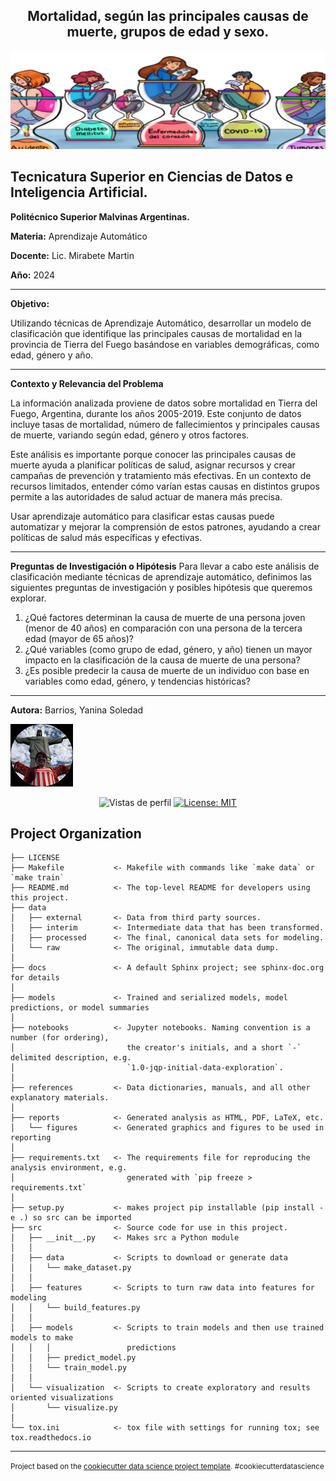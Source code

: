<div align="center">
  <h2 align="center">
   Mortalidad, según las principales causas de muerte, grupos de edad y sexo.     
    
  </h2>
</div>

![Mortalidad](https://github.com/Yansol23/Mortalidad_Segun_las_Principales_Causas_de_Muerte-Grupos_de_Edad_y_Sexo/blob/main/reports/figures/Mortalidad.png)


## Tecnicatura Superior en Ciencias de Datos e Inteligencia Artificial.

**Politécnico Superior Malvinas Argentinas.**

**Materia:** Aprendizaje Automático

**Docente:** Lic. Mirabete Martin

**Año:** 2024
*****************************************************************************

**Objetivo:**

Utilizando técnicas de Aprendizaje Automático, desarrollar un modelo de clasificación que identifique las principales causas de mortalidad en la provincia de Tierra del Fuego basándose en variables demográficas, como edad, género y año.
******************************************************************************
**Contexto y Relevancia del Problema**

La información analizada proviene de datos sobre mortalidad en Tierra del Fuego, Argentina, durante los años 2005-2019. Este conjunto de datos incluye tasas de mortalidad, número de fallecimientos y principales causas de muerte, variando según edad, género y otros factores.

Este análisis es importante porque conocer las principales causas de muerte ayuda a planificar políticas de salud, asignar recursos y crear campañas de prevención y tratamiento más efectivas. En un contexto de recursos limitados, entender cómo varían estas causas en distintos grupos permite a las autoridades de salud actuar de manera más precisa.

Usar aprendizaje automático para clasificar estas causas puede automatizar y mejorar la comprensión de estos patrones, ayudando a crear políticas de salud más específicas y efectivas.
*****************************************************************************
**Preguntas de Investigación o Hipótesis**
Para llevar a cabo este análisis de clasificación mediante técnicas de aprendizaje automático, definimos las siguientes preguntas de investigación y posibles hipótesis que queremos explorar.
   1. ¿Qué factores determinan la causa de muerte de una persona joven (menor de 40 años) en comparación con una persona de la tercera edad (mayor de 65 años)?
   2. ¿Qué variables (como grupo de edad, género, y año) tienen un mayor impacto en la clasificación de la causa de muerte de una persona?
   3. ¿Es posible predecir la causa de muerte de un individuo con base en variables como edad, género, y tendencias históricas?

*****************************************************************************
**Autora:** Barrios, Yanina Soledad

![Perfil](https://github.com/Yansol23/Mortalidad_Segun_las_Principales_Causas_de_Muerte-Grupos_de_Edad_y_Sexo/blob/main/reports/figures/Autora.png)


<p align="center">
  <img src="https://komarev.com/ghpvc/?username=edfedo" alt="Vistas de perfil" />
  <a href="https://opensource.org/licenses/MIT">
    <img src="https://img.shields.io/badge/License-MIT-yellow.svg" alt="License: MIT" />
  </a>
</p>




Project Organization
------------

    ├── LICENSE
    ├── Makefile           <- Makefile with commands like `make data` or `make train`
    ├── README.md          <- The top-level README for developers using this project.
    ├── data
    │   ├── external       <- Data from third party sources.
    │   ├── interim        <- Intermediate data that has been transformed.
    │   ├── processed      <- The final, canonical data sets for modeling.
    │   └── raw            <- The original, immutable data dump.
    │
    ├── docs               <- A default Sphinx project; see sphinx-doc.org for details
    │
    ├── models             <- Trained and serialized models, model predictions, or model summaries
    │
    ├── notebooks          <- Jupyter notebooks. Naming convention is a number (for ordering),
    │                         the creator's initials, and a short `-` delimited description, e.g.
    │                         `1.0-jqp-initial-data-exploration`.
    │
    ├── references         <- Data dictionaries, manuals, and all other explanatory materials.
    │
    ├── reports            <- Generated analysis as HTML, PDF, LaTeX, etc.
    │   └── figures        <- Generated graphics and figures to be used in reporting
    │
    ├── requirements.txt   <- The requirements file for reproducing the analysis environment, e.g.
    │                         generated with `pip freeze > requirements.txt`
    │
    ├── setup.py           <- makes project pip installable (pip install -e .) so src can be imported
    ├── src                <- Source code for use in this project.
    │   ├── __init__.py    <- Makes src a Python module
    │   │
    │   ├── data           <- Scripts to download or generate data
    │   │   └── make_dataset.py
    │   │
    │   ├── features       <- Scripts to turn raw data into features for modeling
    │   │   └── build_features.py
    │   │
    │   ├── models         <- Scripts to train models and then use trained models to make
    │   │   │                 predictions
    │   │   ├── predict_model.py
    │   │   └── train_model.py
    │   │
    │   └── visualization  <- Scripts to create exploratory and results oriented visualizations
    │       └── visualize.py
    │
    └── tox.ini            <- tox file with settings for running tox; see tox.readthedocs.io


--------

<p><small>Project based on the <a target="_blank" href="https://drivendata.github.io/cookiecutter-data-science/">cookiecutter data science project template</a>. #cookiecutterdatascience</small></p>
